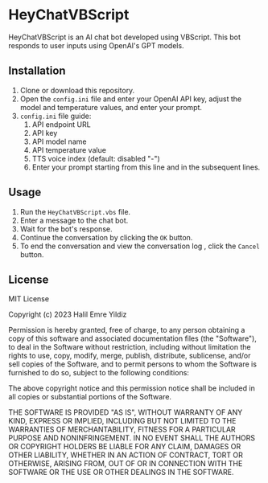 # HeyChatVBScript

HeyChatVBScript is an AI chat bot developed using VBScript. This bot responds to user inputs using OpenAI's GPT models.

## Installation

1. Clone or download this repository.
2. Open the `config.ini` file and enter your OpenAI API key, adjust the model and temperature values, and enter your prompt.
3. `config.ini` file guide:
    1. API endpoint URL
    2. API key
    3. API model name
    4. API temperature value
    5. TTS voice index (default: disabled "-")
    6. Enter your prompt starting from this line and in the subsequent lines.

## Usage

1. Run the `HeyChatVBScript.vbs` file.
2. Enter a message to the chat bot.
3. Wait for the bot's response.
4. Continue the conversation by clicking the `OK` button.
5. To end the conversation and view the conversation log , click the `Cancel` button.

## License

MIT License

Copyright (c) 2023 Halil Emre Yildiz

Permission is hereby granted, free of charge, to any person obtaining a copy
of this software and associated documentation files (the "Software"), to deal
in the Software without restriction, including without limitation the rights
to use, copy, modify, merge, publish, distribute, sublicense, and/or sell
copies of the Software, and to permit persons to whom the Software is
furnished to do so, subject to the following conditions:

The above copyright notice and this permission notice shall be included in all
copies or substantial portions of the Software.

THE SOFTWARE IS PROVIDED "AS IS", WITHOUT WARRANTY OF ANY KIND, EXPRESS OR
IMPLIED, INCLUDING BUT NOT LIMITED TO THE WARRANTIES OF MERCHANTABILITY,
FITNESS FOR A PARTICULAR PURPOSE AND NONINFRINGEMENT. IN NO EVENT SHALL THE
AUTHORS OR COPYRIGHT HOLDERS BE LIABLE FOR ANY CLAIM, DAMAGES OR OTHER
LIABILITY, WHETHER IN AN ACTION OF CONTRACT, TORT OR OTHERWISE, ARISING FROM,
OUT OF OR IN CONNECTION WITH THE SOFTWARE OR THE USE OR OTHER DEALINGS IN THE
SOFTWARE.
